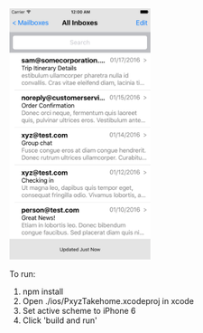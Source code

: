<img src="https://github.com/vichen/mobilemailmockup/blob/master/simulatorscreen.png" width="250">

To run:

1. npm install
2. Open ./ios/PxyzTakehome.xcodeproj in xcode
3. Set active scheme to iPhone 6
4. Click 'build and run'
